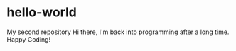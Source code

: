 # hello-world
My second repository
Hi there,
I'm back into programming after a long time.
Happy Coding!
